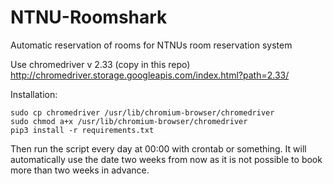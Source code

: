 # NTNU-Roomshark
Automatic reservation of rooms for NTNUs room reservation system

Use chromedriver v 2.33 (copy in this repo)
http://chromedriver.storage.googleapis.com/index.html?path=2.33/

Installation:

```sudo apt-get install -y chromium-browser xvfb python3-pip chromium-chromedriver
sudo cp chromedriver /usr/lib/chromium-browser/chromedriver
sudo chmod a+x /usr/lib/chromium-browser/chromedriver
pip3 install -r requirements.txt
```
Then run the script every day at 00:00 with crontab or something. It will automatically use the date two weeks from now as it is not possible to book more than two weeks in advance.
